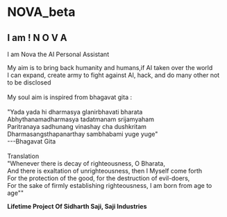 # NOVA_beta
## I am ! N O V A 

I am Nova the AI Personal Assistant 

My aim is to bring back humanity and humans,if AI taken over the world
<br />I can expand, create army to fight against AI, hack, and do many other not to be disclosed
<br />
<br />My soul aim is inspired from bhagavat gita :
<br /> 
<br />"Yada yada hi dharmasya glanirbhavati bharata
<br />Abhythanamadharmasya tadatmanam srijamyaham
<br />Paritranaya sadhunang vinashay cha dushkritam
<br />Dharmasangsthapanarthay sambhabami yuge yuge"
<br />                      ---Bhagavat Gita 
<br />
<br />Translation 
<br />"Whenever there is decay of righteousness, O Bharata,
<br />And there is exaltation of unrighteousness, then I Myself come forth 
<br />For the protection of the good, for the destruction of evil-doers,
<br />For the sake of firmly establishing righteousness, I am born from age to age""


**Lifetime Project Of Sidharth Saji, Saji Industries**
